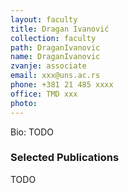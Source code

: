 ```yaml
---
layout: faculty
title: Dragan Ivanović
collection: faculty
path: DraganIvanovic
name: DraganIvanovic
zvanje: associate
email: xxx@uns.ac.rs
phone: +381 21 485 xxxx
office: TMD xxx
photo: 
---
```


Bio: TODO

### Selected Publications

TODO
